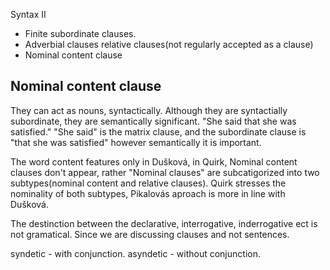 Syntax II

- Finite subordinate clauses.
- Adverbial clauses
relative clauses(not regularly accepted as a clause)
- Nominal content clause

Nominal content clause
------ 
They can act as nouns, syntactically.
Although they are syntactially subordinate, they are semantically significant.  "She said that she was satisfied." "She said" is the matrix clause, and the subordinate clause is "that she was satisfied"  however semantically it is important.

The word content features only in Dušková, in Quirk, Nominal content clauses don't appear, rather  "Nominal clauses" are subcatigorized into two subtypes(nominal content and relative clauses).  Quirk stresses the nominality of both subtypes, Pikalovás aproach is more in line with Dušková.

The destinction between the declarative, interrogative, inderrogative ect is not gramatical.  Since we are discussing clauses and not sentences.

syndetic - with conjunction. asyndetic - without conjunction.


